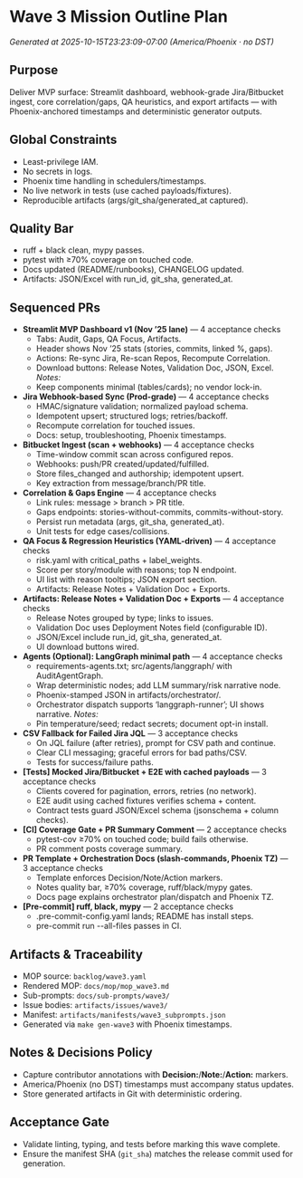 # Wave 3 Mission Outline Plan

_Generated at 2025-10-15T23:23:09-07:00 (America/Phoenix · no DST)_

## Purpose
Deliver MVP surface: Streamlit dashboard, webhook-grade Jira/Bitbucket ingest, core correlation/gaps, QA heuristics, and export artifacts — with Phoenix-anchored timestamps and deterministic generator outputs.

## Global Constraints
- Least-privilege IAM.
- No secrets in logs.
- Phoenix time handling in schedulers/timestamps.
- No live network in tests (use cached payloads/fixtures).
- Reproducible artifacts (args/git_sha/generated_at captured).

## Quality Bar
- ruff + black clean, mypy passes.
- pytest with ≥70% coverage on touched code.
- Docs updated (README/runbooks), CHANGELOG updated.
- Artifacts: JSON/Excel with run_id, git_sha, generated_at.

## Sequenced PRs
- **Streamlit MVP Dashboard v1 (Nov ’25 lane)** — 4 acceptance checks
  - Tabs: Audit, Gaps, QA Focus, Artifacts.
  - Header shows Nov ’25 stats (stories, commits, linked %, gaps).
  - Actions: Re-sync Jira, Re-scan Repos, Recompute Correlation.
  - Download buttons: Release Notes, Validation Doc, JSON, Excel.
  _Notes:_
  - Keep components minimal (tables/cards); no vendor lock-in.
- **Jira Webhook-based Sync (Prod-grade)** — 4 acceptance checks
  - HMAC/signature validation; normalized payload schema.
  - Idempotent upsert; structured logs; retries/backoff.
  - Recompute correlation for touched issues.
  - Docs: setup, troubleshooting, Phoenix timestamps.
- **Bitbucket Ingest (scan + webhooks)** — 4 acceptance checks
  - Time-window commit scan across configured repos.
  - Webhooks: push/PR created/updated/fulfilled.
  - Store files_changed and authorship; idempotent upsert.
  - Key extraction from message/branch/PR title.
- **Correlation & Gaps Engine** — 4 acceptance checks
  - Link rules: message > branch > PR title.
  - Gaps endpoints: stories-without-commits, commits-without-story.
  - Persist run metadata (args, git_sha, generated_at).
  - Unit tests for edge cases/collisions.
- **QA Focus & Regression Heuristics (YAML-driven)** — 4 acceptance checks
  - risk.yaml with critical_paths + label_weights.
  - Score per story/module with reasons; top N endpoint.
  - UI list with reason tooltips; JSON export section.
  - Artifacts: Release Notes + Validation Doc + Exports.
- **Artifacts: Release Notes + Validation Doc + Exports** — 4 acceptance checks
  - Release Notes grouped by type; links to issues.
  - Validation Doc uses Deployment Notes field (configurable ID).
  - JSON/Excel include run_id, git_sha, generated_at.
  - UI download buttons wired.
- **Agents (Optional): LangGraph minimal path** — 4 acceptance checks
  - requirements-agents.txt; src/agents/langgraph/ with AuditAgentGraph.
  - Wrap deterministic nodes; add LLM summary/risk narrative node.
  - Phoenix-stamped JSON in artifacts/orchestrator/.
  - Orchestrator dispatch supports ‘langgraph-runner’; UI shows narrative.
  _Notes:_
  - Pin temperature/seed; redact secrets; document opt-in install.
- **CSV Fallback for Failed Jira JQL** — 3 acceptance checks
  - On JQL failure (after retries), prompt for CSV path and continue.
  - Clear CLI messaging; graceful errors for bad paths/CSV.
  - Tests for success/failure paths.
- **[Tests] Mocked Jira/Bitbucket + E2E with cached payloads** — 3 acceptance checks
  - Clients covered for pagination, errors, retries (no network).
  - E2E audit using cached fixtures verifies schema + content.
  - Contract tests guard JSON/Excel schema (jsonschema + column checks).
- **[CI] Coverage Gate + PR Summary Comment** — 2 acceptance checks
  - pytest-cov ≥70% on touched code; build fails otherwise.
  - PR comment posts coverage summary.
- **PR Template + Orchestration Docs (slash-commands, Phoenix TZ)** — 3 acceptance checks
  - Template enforces Decision/Note/Action markers.
  - Notes quality bar, ≥70% coverage, ruff/black/mypy gates.
  - Docs page explains orchestrator plan/dispatch and Phoenix TZ.
- **[Pre-commit] ruff, black, mypy** — 2 acceptance checks
  - .pre-commit-config.yaml lands; README has install steps.
  - pre-commit run --all-files passes in CI.

## Artifacts & Traceability
- MOP source: `backlog/wave3.yaml`
- Rendered MOP: `docs/mop/mop_wave3.md`
- Sub-prompts: `docs/sub-prompts/wave3/`
- Issue bodies: `artifacts/issues/wave3/`
- Manifest: `artifacts/manifests/wave3_subprompts.json`
- Generated via `make gen-wave3` with Phoenix timestamps.

## Notes & Decisions Policy
- Capture contributor annotations with **Decision:**/**Note:**/**Action:** markers.
- America/Phoenix (no DST) timestamps must accompany status updates.
- Store generated artifacts in Git with deterministic ordering.

## Acceptance Gate
- Validate linting, typing, and tests before marking this wave complete.
- Ensure the manifest SHA (`git_sha`) matches the release commit used for generation.